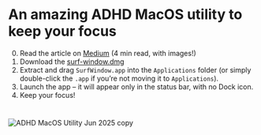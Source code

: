 # An amazing ADHD MacOS utility to keep your focus

0. Read the article on [Medium](https://mikhailov-al.medium.com/an-amazing-adhd-macos-app-for-you-routine-be79eaf3c89e) (4 min read, with images!)
1. Download the [surf-window.dmg](https://github.com/MikhailovAl/surf-window-macos/releases/download/v1.1/surf-window.dmg)
2. Extract and drag `SurfWindow.app` into the `Applications` folder (or simply double-click the `.app` if you’re not moving it to `Applications`).
3. Launch the app – it will appear only in the status bar, with no Dock icon.
4. Keep your focus!
   
# 
![ADHD MacOS Utility Jun 2025 copy](https://github.com/user-attachments/assets/d43963af-08d8-44a0-b7ad-0292b6dfa62d)
